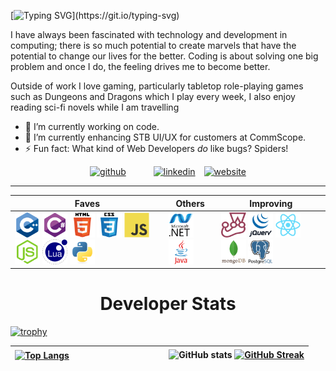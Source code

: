 [![Typing SVG](https://readme-typing-svg.herokuapp.com?color=08B51A&multiline=true&width=700&lines=%3E+Hi+I'm+Weion%2C+and+here+be+dragons.)](https://git.io/typing-svg)

I have always been fascinated with technology and development in computing; there is so much potential to create marvels that have the potential to change our lives for the better. Coding is about solving one big problem and once I do, the feeling drives me to become better.

Outside of work I love gaming, particularly tabletop role-playing games such as Dungeons and Dragons 
which I play every week, I also enjoy reading sci-fi novels while I am travelling

- 🔭 I’m currently working on code. 
- 🌱 I’m currently enhancing STB UI/UX for customers at CommScope.
- ⚡ Fun fact: What kind of Web Developers *do* like bugs? Spiders! 

<div align="center">
  <a href="https://github.com/TheWeion" target="_blank"><img src='https://cdn.jsdelivr.net/npm/simple-icons@3.0.1/icons/github.svg' alt='github' height='40' style="margin-right:30px"/></a>&emsp;<a href="https://www.linkedin.com/in/terryfallows/" target="_blank"><img src='https://cdn.jsdelivr.net/npm/simple-icons@3.0.1/icons/linkedin.svg' alt='linkedin' height='40'/></a>&emsp;<a href="https://weion.social" target="_blank"><img src='https://cdn.jsdelivr.net/npm/simple-icons@3.0.1/icons/icloud.svg'" alt='website' height='40'/></a>
</div>

<hr>

<table align="center">
    <thead>
        <tr>
            <th>Faves</th>
            <th>Others</th>
            <th>Improving</th>
        </tr>
    </thead>
    <tbody>
        <tr>
            <td>
              <a href="https://isocpp.org/" target="_blank"><img src="https://raw.githubusercontent.com/devicons/devicon/1119b9f84c0290e0f0b38982099a2bd027a48bf1/icons/cplusplus/cplusplus-original.svg" alt="cplusplus" width="40" height="40"/></a> 
              <a href="https://dotnet.microsoft.com/en-us/languages/csharp" target="_blank"> <img src="https://raw.githubusercontent.com/devicons/devicon/1119b9f84c0290e0f0b38982099a2bd027a48bf1/icons/csharp/csharp-original.svg" alt="csharp" width="40" height="40"/></a> 
              <a href="https://html.spec.whatwg.org/multipage/" target="_blank"><img src="https://raw.githubusercontent.com/devicons/devicon/1119b9f84c0290e0f0b38982099a2bd027a48bf1/icons/html5/html5-original-wordmark.svg" alt="html5" width="40" height="40"/></a> 
              <a href="https://www.w3.org/TR/CSS/#css" target="_blank"><img src="https://raw.githubusercontent.com/devicons/devicon/1119b9f84c0290e0f0b38982099a2bd027a48bf1/icons/css3/css3-original-wordmark.svg" alt="css3" width="40" height="40"/></a> 
              <a href="https://www.ecma-international.org/publications-and-standards/standards/ecma-262/" target="_blank"><img src="https://raw.githubusercontent.com/devicons/devicon/1119b9f84c0290e0f0b38982099a2bd027a48bf1/icons/javascript/javascript-original.svg" alt="javascript" width="40" height="40"/></a> <a href="https://nodejs.org/" target="_blank"><img src="https://raw.githubusercontent.com/devicons/devicon/1119b9f84c0290e0f0b38982099a2bd027a48bf1/icons/nodejs/nodejs-original.svg" alt="nodejs" width="40" height="40"/></a> 
              <a href="https://www.lua.org/" target="_blank"><img src="https://raw.githubusercontent.com/devicons/devicon/1119b9f84c0290e0f0b38982099a2bd027a48bf1/icons/lua/lua-original-wordmark.svg" alt="lua" width="40" height="40"/></a> 
              <a href="https://www.python.org/" target="_blank"><img src="https://raw.githubusercontent.com/devicons/devicon/1119b9f84c0290e0f0b38982099a2bd027a48bf1/icons/python/python-original.svg" alt="python" width="40" height="40"/></a>
          </td>
            <td>
              <a href="https://dotnet.microsoft.com/en-us/" target="_blank"><img src="https://raw.githubusercontent.com/devicons/devicon/1119b9f84c0290e0f0b38982099a2bd027a48bf1/icons/dot-net/dot-net-original-wordmark.svg" alt="dotnet" width="40" height="40"/></a> <a href="https://www.oracle.com/java/" target="_blank">
              <img src="https://raw.githubusercontent.com/devicons/devicon/1119b9f84c0290e0f0b38982099a2bd027a48bf1/icons/java/java-original-wordmark.svg" alt="java" width="40" height="40"/></a>
          </td>
            <td>
              <a href="https://jestjs.io/" target="_blank"><img src="https://raw.githubusercontent.com/devicons/devicon/1119b9f84c0290e0f0b38982099a2bd027a48bf1/icons/jest/jest-plain.svg" alt="jest" width="40" height="40"/></a> 
              <a href="https://jquery.com/" target="_blank"><img src="https://raw.githubusercontent.com/devicons/devicon/1119b9f84c0290e0f0b38982099a2bd027a48bf1/icons/jquery/jquery-original-wordmark.svg" alt="jquery" width="40" height="40"/></a> 
              <a href="https://reactjs.org/" target="_blank"><img src="https://raw.githubusercontent.com/devicons/devicon/1119b9f84c0290e0f0b38982099a2bd027a48bf1/icons/react/react-original.svg" alt="react" width="40" height="40"/></a> <a href="https://www.mongodb.com/" target="_blank"><img src="https://raw.githubusercontent.com/devicons/devicon/1119b9f84c0290e0f0b38982099a2bd027a48bf1/icons/mongodb/mongodb-original-wordmark.svg" alt="mongodb" width="40" height="40"/></a> 
              <a href="https://www.postgresql.org/" target="_blank"><img src="https://raw.githubusercontent.com/devicons/devicon/1119b9f84c0290e0f0b38982099a2bd027a48bf1/icons/postgresql/postgresql-original-wordmark.svg" alt="postgresql" width="40" height="40"/></a>
          </td>
        </tr>
    </tbody>
</table>

<h1 align='center'> Developer Stats </h1>

[![trophy](https://github-profile-trophy.vercel.app/?username=TheWeion&column=-1&margin-w=100&theme=dark_lover&no-frame=true)](https://github.com/ryo-ma/github-profile-trophy)

| [![Top Langs](https://github-readme-stats.vercel.app/api/top-langs/?username=TheWeion&theme=codeSTACKr)](https://github.com/anuraghazra/github-readme-stats) ㅤㅤㅤㅤㅤㅤㅤㅤㅤㅤㅤ| ![GitHub stats](https://github-readme-stats.vercel.app/api?username=TheWeion&show_icons=true&theme=codeSTACKr) [![GitHub Streak](https://github-readme-streak-stats.herokuapp.com?user=TheWeion&theme=dark&hide_border=true)](https://git.io/streak-stats) |
| ----- | -----: |

<!--
**theweion/theweion** is a ✨ _special_ ✨ repository because its `README.md` (this file) appears on your GitHub profile.

Here are some ideas to get you started:

- 🔭 I’m currently working on ...
- 🌱 I’m currently learning ...
- 👯 I’m looking to collaborate on ...
- 🤔 I’m looking for help with ...
- 💬 Ask me about ...
- 📫 How to reach me: ...
- 😄 Pronouns: ...
- ⚡ Fun fact: ...
-->
